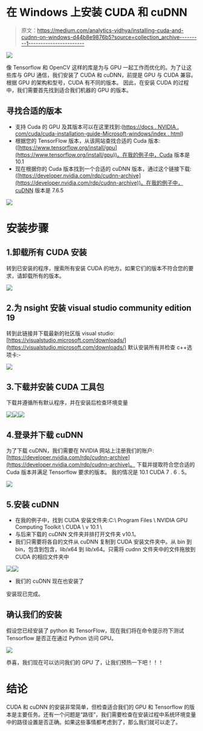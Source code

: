 # 在 Windows 上安装 CUDA 和 cuDNN

> 原文：<https://medium.com/analytics-vidhya/installing-cuda-and-cudnn-on-windows-d44b8e9876b5?source=collection_archive---------1----------------------->

![](img/8e608b4e0167884c14f01878c4a3bc70.png)

像 Tensorflow 和 OpenCV 这样的库是为与 GPU 一起工作而优化的。为了让这些库与 GPU 通信，我们安装了 CUDA 和 cuDNN，前提是 GPU 与 CUDA 兼容。根据 GPU 的架构和型号，CUDA 有不同的版本。
因此，在安装 CUDA 的过程中，我们需要首先找到适合我们机器的 GPU 的版本。

## 寻找合适的版本

*   支持 Cuda 的 GPU 及其版本可以在这里找到:([https://docs . NVIDIA . com/cuda/cuda-installation-guide-Microsoft-windows/index . html](https://docs.nvidia.com/cuda/cuda-installation-guide-microsoft-windows/index.html))
*   根据您的 TensorFlow 版本，从该网站查找合适的 Cuda 版本:([https://www.tensorflow.org/install/gpu](https://www.tensorflow.org/install/gpu))。在我的例子中，Cuda 版本是 10.1
*   现在根据你的 Cuda 版本找到一个合适的 cuDNN 版本，通过这个链接下载:([https://developer.nvidia.com/rdp/cudnn-archive](https://developer.nvidia.com/rdp/cudnn-archive))。在我的例子中，cuDNN 版本是 7.6.5

![](img/8a7b438b26b310c81f014e466bb027b2.png)

# 安装步骤

## 1.卸载所有 CUDA 安装

转到已安装的程序，搜索所有安装 CUDA 的地方。如果它们的版本不符合您的要求，请卸载所有的版本。

![](img/c88b66e6ed12c913d9260d7d3818ea4c.png)

## 2.为 nsight 安装 visual studio community edition 19

转到此链接并下载最新的社区版 visual studio:[https://visualstudio.microsoft.com/downloads/](https://visualstudio.microsoft.com/downloads/)
默认安装所有并检查 c++选项卡:-

![](img/ac9512a1e6072765da6ff7c69daa8e94.png)

## 3.下载并安装 CUDA 工具包

下载并遵循所有默认程序，并在安装后检查环境变量

![](img/9bc8136c4fcb9b9e8bc7690a41b304a7.png)![](img/13b53562b4d84ff3f6f01984cb28123e.png)![](img/0cc47370bbfb969a9c82c4376cbe4196.png)

## 4.登录并下载 cuDNN

为了下载 cuDNN，我们需要在 NVIDIA 网站上注册我们的账户:[https://developer.nvidia.com/rdp/cudnn-archive](https://developer.nvidia.com/rdp/cudnn-archive)。
下载并提取符合您合适的 Cuda 版本并满足 Tensorflow 要求的版本。
我的情况是 10.1 CUDA 7 . 6 . 5。

![](img/6ecc44003d83ea8101fe616cd6aa3991.png)

## 5.安装 cuDNN

*   在我的例子中，找到 CUDA 安装文件夹:C:\ Program Files \ NVIDIA GPU Computing Toolkit \ CUDA \ v 10.1 \
*   与后来下载的 cuDNN 文件夹并排打开文件夹 v10.1。
*   我们只需要将各自的文件从 cuDNN 复制到 CUDA 安装文件夹中。从 bin 到 bin，包含到包含，lib/x64 到 lib/x64。只需将 cudnn 文件夹中的文件拖放到 CUDA 的相应文件夹中

![](img/a7b5ed241f51112237663fb678d62025.png)![](img/20d88f183e9e5578956545ac512a4294.png)

*   我们的 cuDNN 现在也安装了

安装现已完成。

## 确认我们的安装

假设您已经安装了 python 和 TensorFlow，现在我们将在命令提示符下测试 Tensorflow 是否正在通过 Python 访问 GPU。

![](img/70c02f44c96c5ddc01b5fdf9506ab2f7.png)

恭喜，我们现在可以访问我们的 GPU 了，让我们预热一下吧！！！

# 结论

CUDA 和 cuDNN 的安装非常简单，但检查适合我们的 GPU 和 Tensorflow 的版本是主要任务。还有一个问题是“路径”，我们需要检查在安装过程中系统环境变量中的路径设置是否正确。如果这些事情都考虑到了，那么我们就可以走了。